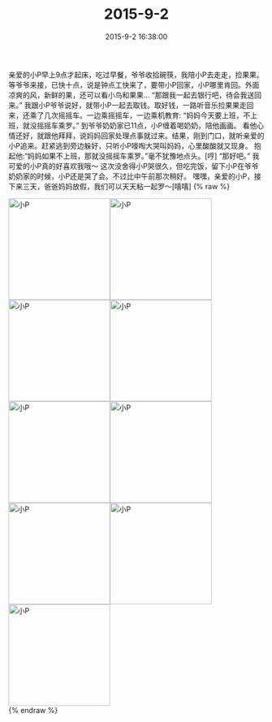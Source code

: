 ﻿---
title: 2015-9-2
date: 2015-9-2 16:38:00
tags:
categories: 妈妈
---
亲爱的小P早上9点才起床，吃过早餐，爷爷收拾碗筷，我陪小P去走走，捡果果。等爷爷来接，已快十点，说是钟点工快来了，要带小P回家，小P哪里肯回。外面凉爽的风，新鲜的果，还可以看小鸟和果果…
“那跟我一起去银行吧，待会我送回来。”
我跟小P爷爷说好，就带小P一起去取钱。取好钱，一路听音乐捡果果走回来，还乘了几次摇摇车。一边乘摇摇车，一边乘机教育:
“妈妈今天要上班，不上班，就没摇摇车乘罗。”
到爷爷奶奶家已11点，小P缠着喝奶奶，陪他画画。
看他心情还好，就跟他拜拜，说妈妈回家处理点事就过来。结果，刚到门口，就听亲爱的小P追来。赶紧逃到旁边躲好，只听小P嚎啕大哭叫妈妈，心里酸酸就又现身。
抱起他:“妈妈如果不上班，那就没摇摇车乘罗。”毫不犹豫地点头。[哼]
“那好吧。”
我可爱的小P真的好喜欢我哦～
这次没舍得小P哭很久，但吃完饭，留下小P在爷爷奶奶家的时候，小P还是哭了会。不过比中午前那次稍好。
嘿嘿，亲爱的小P，接下来三天，爸爸妈妈放假，我们可以天天粘一起罗～[嘻嘻]
{% raw %}
<div style="width:500 px">
<div style="float:left; width:100 px"><img src="/images/微信图片_20171011153926.jpg" width="200" alt="小P"></div>
<div style="float:left; width:100 px"><img src="/images/微信图片_20171011153938.jpg" width="200" alt="小P"></div>
<div style="float:left; width:100 px"><img src="/images/微信图片_20171011153948.jpg" width="200" alt="小P"></div>
<div style="float:left; width:100 px"><img src="/images/微信图片_20171011153958.jpg" width="200" alt="小P"></div>
<div style="float:left; width:100 px"><img src="/images/微信图片_20171011154007.jpg" width="200" alt="小P"></div>
<div style="float:left; width:100 px"><img src="/images/微信图片_20171011154015.jpg" width="200" alt="小P"></div>
<div style="float:left; width:100 px"><img src="/images/微信图片_20171011154024.jpg" width="200" alt="小P"></div>
<div style="float:left; width:100 px"><img src="/images/微信图片_20171011154033.jpg" width="200" alt="小P"></div>
<div style="float:left; width:100 px"><img src="/images/微信图片_20171011154043.jpg" width="200" alt="小P"></div>
<div style="clear:both"></div>
</div>
{% endraw %}